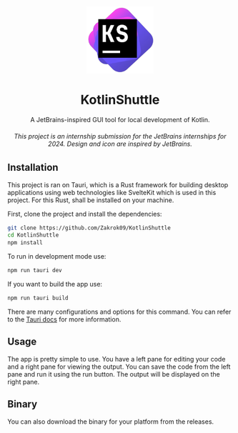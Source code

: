 <p align="center">
<img src="./ks.png" height="150">
</p>

<h1 align="center">
KotlinShuttle
</h1>
<p align="center">
A JetBrains-inspired GUI tool for local development of Kotlin.
<p>
<h6 align="center">
<i>This project is an internship submission for the JetBrains internships for 2024. Design and icon are inspired by JetBrains. </i>
</h6>


## Installation

This project is ran on Tauri, which is a Rust framework for building desktop applications using web technologies like SvelteKit which is used in this project. For this Rust, shall be installed on your machine. 

First, clone the project and install the dependencies:

```bash
git clone https://github.com/Zakrok09/KotlinShuttle
cd KotlinShuttle
npm install
```

To run in development mode use:

```bash
npm run tauri dev
```

If you want to build the app use:

```bash
npm run tauri build
```

There are many configurations and options for this command. You can refer to the [Tauri docs](https://tauri.app/v1/guides/building/) for more information.

## Usage

The app is pretty simple to use. You have a left pane for editing your code and a right pane for viewing the output. You can save the code from the left pane and run it using the run button. The output will be displayed on the right pane.

## Binary

You can also download the binary for your platform from the releases.
